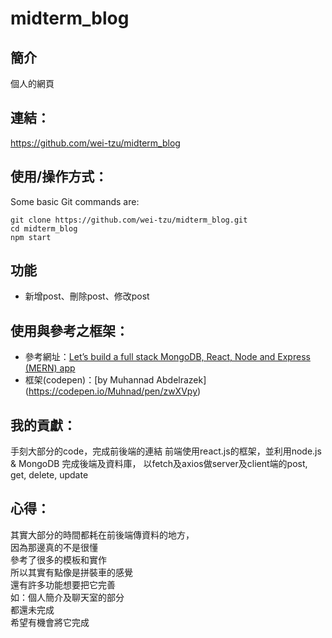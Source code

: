 # midterm_blog
## 簡介
個人的網頁 
## 連結：
https://github.com/wei-tzu/midterm_blog
## 使用/操作方式：
  Some basic Git commands are:
```
git clone https://github.com/wei-tzu/midterm_blog.git
cd midterm_blog
npm start
```
## 功能
* 新增post、刪除post、修改post

## 使用與參考之框架：
 * 參考網址：[Let’s build a full stack MongoDB, React, Node and Express (MERN) app](https://medium.com/javascript-in-plain-english/full-stack-mongodb-react-node-js-express-js-in-one-simple-app-6cc8ed6de274)
 * 框架(codepen)：[by Muhannad Abdelrazek] (https://codepen.io/Muhnad/pen/zwXVpy)
## 我的貢獻：
手刻大部分的code，完成前後端的連結
前端使用react.js的框架，並利用node.js & MongoDB 完成後端及資料庫，
以fetch及axios做server及client端的post, get, delete, update
## 心得：
其實大部分的時間都耗在前後端傳資料的地方， \
因為那邊真的不是很懂 \
參考了很多的模板和實作 \
所以其實有點像是拼裝車的感覺 \
還有許多功能想要把它完善 \
如：個人簡介及聊天室的部分 \
都還未完成 \
希望有機會將它完成 
